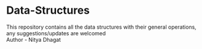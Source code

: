 # <bold>Data-Structures<bold><br>
This repository contains all the data structures with their general operations, any suggestions/updates are welcomed
<br>Author - Nitya Dhagat
